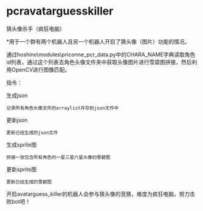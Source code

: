 # pcravatarguesskiller
猜头像杀手（疯狂电脑）

*用于一个群有两个机器人且另一个机器人开启了猜头像（图片）功能的情况。

通过hoshino\modules\priconne\_pcr_data.py中的CHARA_NAME字典读取角色id列表，通过这个列表去角色头像文件夹中获取头像图片进行雪碧图拼接，然后利用OpenCV进行图像匹配。

指令：
  
  生成json
  
    记录所有角色头像文件的arraylist并存到json文件中
    
  更新json
  
    更新已经生成的json文件
  
  生成sprite图
  
    拼接一张包含所有角色的一星三星六星头像的雪碧图
  
  更新sprite图
  
    更新已经生成的雪碧图


开启avatarguess_killer的机器人会参与猜头像的竞猜，难度为疯狂电脑，努力击败bot吧！
